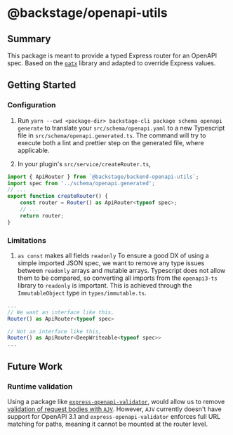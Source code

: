 # @backstage/openapi-utils

## Summary

This package is meant to provide a typed Express router for an OpenAPI spec. Based on the [`oatx`](https://github.com/varanauskas/oatx) library and adapted to override Express values.

## Getting Started

### Configuration

1. Run `yarn --cwd <package-dir> backstage-cli package schema openapi generate` to translate your `src/schema/openapi.yaml` to a new Typescript file in `src/schema/openapi.generated.ts`. The command will try to execute both a lint and prettier step on the generated file, where applicable.

2. In your plugin's `src/service/createRouter.ts`,

```ts
import { ApiRouter } from `@backstage/backend-openapi-utils`;
import spec from '../schema/openapi.generated';
// ...
export function createRouter() {
    const router = Router() as ApiRouter<typeof spec>;
    // ...
    return router;
}
```

### Limitations

1. `as const` makes all fields `readonly`
   To ensure a good DX of using a simple imported JSON spec, we want to remove any type issues between `readonly` arrays and mutable arrays. Typescript does not allow them to be compared, so converting all imports from the `openapi3-ts` library to `readonly` is important. This is achieved through the `ImmutableObject` type in `types/immutable.ts`.

```ts
...
// We want an interface like this,
Router() as ApiRouter<typeof spec>

// Not an interface like this,
Router() as ApiRouter<DeepWriteable<typeof spec>>
...
```

## Future Work

### Runtime validation

Using a package like [`express-openapi-validator`](https://www.npmjs.com/package/express-openapi-validator), would allow us to remove [validation of request bodies with `AJV`](https://github.com/backstage/backstage/blob/e0506af8fc54074a160fb91c83d6cae8172d3bb3/plugins/catalog-backend/src/service/util.ts#L58). However, `AJV` currently doesn't have support for OpenAPI 3.1 and `express-openapi-validator` enforces full URL matching for paths, meaning it cannot be mounted at the router level.
